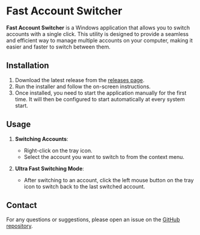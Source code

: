 # Fast Account Switcher

**Fast Account Switcher** is a Windows application that allows you to switch accounts with a single click. This utility is designed to provide a seamless and efficient way to manage multiple accounts on your computer, making it easier and faster to switch between them.

## Installation

1. Download the latest release from the [releases page](https://github.com/yourusername/FastAccountSwitcher/releases).
2. Run the installer and follow the on-screen instructions.
3. Once installed, you need to start the application manually for the first time. It will then be configured to start automatically at every system start.

## Usage

1. **Switching Accounts**:
   - Right-click on the tray icon.
   - Select the account you want to switch to from the context menu.

2. **Ultra Fast Switching Mode**:
   - After switching to an account, click the left mouse button on the tray icon to switch back to the last switched account.

## Contact

For any questions or suggestions, please open an issue on the [GitHub repository](https://github.com/patrickiel/FastAccountSwitcher/issues).
